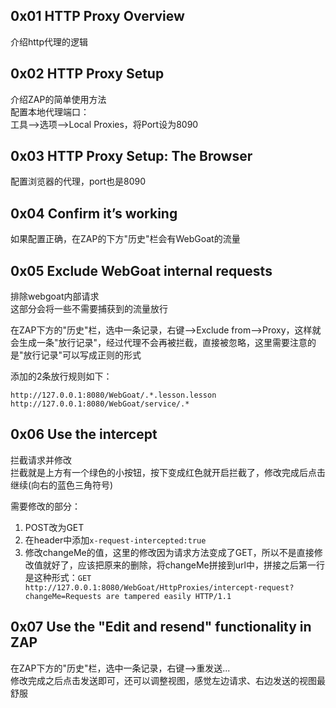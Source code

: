 ## 0x01 HTTP Proxy Overview
介绍http代理的逻辑  


## 0x02 HTTP Proxy Setup
介绍ZAP的简单使用方法  
配置本地代理端口：  
工具-->选项-->Local Proxies，将Port设为8090  


## 0x03 HTTP Proxy Setup: The Browser
配置浏览器的代理，port也是8090  


## 0x04 Confirm it’s working
如果配置正确，在ZAP的下方"历史"栏会有WebGoat的流量  


## 0x05 Exclude WebGoat internal requests
排除webgoat内部请求  
这部分会将一些不需要捕获到的流量放行  

在ZAP下方的"历史"栏，选中一条记录，右键-->Exclude from-->Proxy，这样就会生成一条"放行记录"，经过代理不会再被拦截，直接被忽略，这里需要注意的是"放行记录"可以写成正则的形式  

添加的2条放行规则如下：  
```
http://127.0.0.1:8080/WebGoat/.*.lesson.lesson
http://127.0.0.1:8080/WebGoat/service/.*
```


## 0x06 Use the intercept
拦截请求并修改  
拦截就是上方有一个绿色的小按钮，按下变成红色就开启拦截了，修改完成后点击继续(向右的蓝色三角符号)  

需要修改的部分：  
1. POST改为GET  
2. 在header中添加`x-request-intercepted:true`  
3. 修改changeMe的值，这里的修改因为请求方法变成了GET，所以不是直接修改值就好了，应该把原来的删除，将changeMe拼接到url中，拼接之后第一行是这种形式：`GET http://127.0.0.1:8080/WebGoat/HttpProxies/intercept-request?changeMe=Requests are tampered easily HTTP/1.1`  


## 0x07 Use the "Edit and resend" functionality in ZAP
在ZAP下方的"历史"栏，选中一条记录，右键-->重发送...  
修改完成之后点击发送即可，还可以调整视图，感觉左边请求、右边发送的视图最舒服  